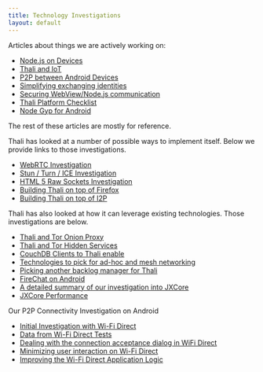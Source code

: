 ```yaml
---
title: Technology Investigations
layout: default
---
```


Articles about things we are actively working on:
* [Node.js on Devices](nodeondevices)
* [Thali and IoT](ThaliAndIoT)
* [P2P between Android Devices](AndroidP2P)
* [Simplifying exchanging identities](http://www.goland.org/coinflippingforthali/)
* [Securing WebView/Node.js communication](SecuringCordovaAndNodeJs)
* [Thali Platform Checklist](PlatformChecklist)
* [Node Gyp for Android](NotesOnNodeGypForAndroid)

The rest of these articles are mostly for reference.

Thali has looked at a number of possible ways to implement itself. Below we provide links to those investigations.
* [WebRTC Investigation](WebRTCInvestigation)
* [Stun / Turn / ICE Investigation](StunTurnICEInvestigation)
* [HTML 5 Raw Sockets Investigation](HTML5RawSocketsInvestigation)
* [Building Thali on top of Firefox](BuildingThaliOnTopOfFirefox)
* [Building Thali on top of I2P](BuildingThaliOnTopOfI2P)

Thali has also looked at how it can leverage existing technologies. Those investigations are below.
* [Thali and Tor Onion Proxy](ThaliAndTorOnionProxy)
* [Thali and Tor Hidden Services](ThaliAndTorHiddenServices)
* [CouchDB Clients to Thali enable](CouchDBClientsToThaliEnable)
* [Technologies to pick for ad-hoc and mesh networking](http://www.goland.org/thalimesh/)
* [Picking another backlog manager for Thali](http://www.goland.org/anotherthalibacklog/)
* [FireChat on Android](ExperimentWithFireChat)
* [A detailed summary of our investigation into JXCore](http://www.goland.org/jxcore/)
* [JXCore Performance](http://www.goland.org/jxcoreperf/)

Our P2P Connectivity Investigation on Android
* [Initial Investigation with Wi-Fi Direct](http://www.drjukka.com/blog/wordpress/?p=24)
* [Data from Wi-Fi Direct Tests](http://www.drjukka.com/blog/wordpress/?p=29)
* [Dealing with the connection acceptance dialog in WiFi Direct](http://www.drjukka.com/blog/wordpress/?p=35)
* [Minimizing user interaction on Wi-Fi Direct](http://www.drjukka.com/blog/wordpress/?p=35)
* [Improving the Wi-Fi Direct Application Logic](http://www.drjukka.com/blog/wordpress/?p=41)
